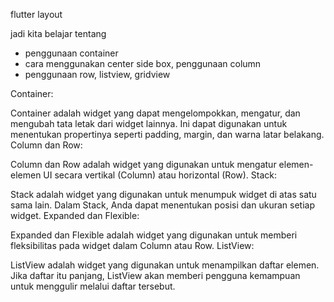 flutter layout 

jadi kita belajar tentang 

- penggunaan container 
- cara menggunakan center side box, penggunaan column
- penggunaan row, listview, gridview

Container:

Container adalah widget yang dapat mengelompokkan, mengatur, dan mengubah tata letak dari widget lainnya. Ini dapat digunakan untuk menentukan propertinya seperti padding, margin, dan warna latar belakang.
Column dan Row:

Column dan Row adalah widget yang digunakan untuk mengatur elemen-elemen UI secara vertikal (Column) atau horizontal (Row).
Stack:

Stack adalah widget yang digunakan untuk menumpuk widget di atas satu sama lain. Dalam Stack, Anda dapat menentukan posisi dan ukuran setiap widget.
Expanded dan Flexible:

Expanded dan Flexible adalah widget yang digunakan untuk memberi fleksibilitas pada widget dalam Column atau Row.
ListView:

ListView adalah widget yang digunakan untuk menampilkan daftar elemen. Jika daftar itu panjang, ListView akan memberi pengguna kemampuan untuk menggulir melalui daftar tersebut.
